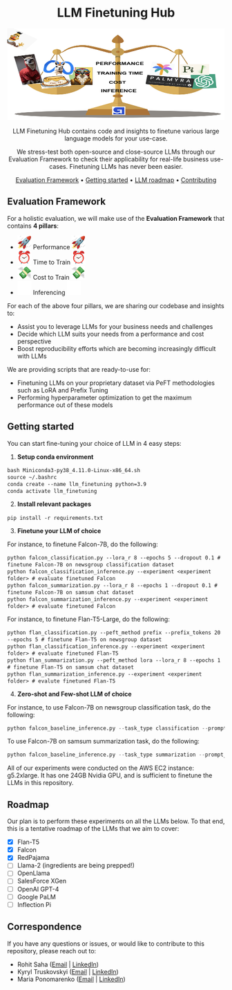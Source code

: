 <!-- markdownlint-configure-file {
  "MD013": {
    "code_blocks": false,
    "tables": false
  },
  "MD033": false,
  "MD041": false
} -->

<div align="center">

# LLM Finetuning Hub 

<img src="assets/repo-main.png" width="512" height="212"/>

LLM Finetuning Hub contains code and insights to finetune various large language models for your use-case.

We stress-test both open-source and close-source LLMs through our Evaluation Framework to check their applicability for real-life business use-cases. Finetuning LLMs has never been easier.

[Evaluation Framework](#evaluation-framework) •
[Getting started](#getting-started) •
[LLM roadmap](#llm-roadmap) •
[Contributing](#contributing)

</div>

## Evaluation Framework

For a holistic evaluation, we will make use of the __Evaluation Framework__ that contains __4 pillars__:

- <img src="assets/rocket.gif" width="32" height="32"/> Performance <img src="assets/rocket.gif" width="32" height="32"/>
- <img src="assets/time.gif" width="32" height="32"/> Time to Train <img src="assets/time.gif" width="32" height="32"/>
- <img src="assets/money.gif" width="32" height="32"/> Cost to Train <img src="assets/money.gif" width="32" height="32"/>
- <img src="assets/progress.gif" width="32" height="32"/> Inferencing <img src="assets/progress.gif" width="32" height="32"/>


For each of the above four pillars, we are sharing our codebase and insights to:
- Assist you to leverage LLMs for your business needs and challenges
- Decide which LLM suits your needs from a performance and cost perspective
- Boost reproducibility efforts which are becoming increasingly difficult with LLMs

We are providing scripts that are ready-to-use for:
- Finetuning LLMs on your proprietary dataset via PeFT methodologies such as LoRA and Prefix Tuning
- Performing hyperparameter optimization to get the maximum performance out of these models

## Getting started 

You can start fine-tuning your choice of LLM in 4 easy steps:

1. **Setup conda environment**

```wget https://repo.anaconda.com/miniconda/Miniconda3-py38_4.11.0-Linux-x86_64.sh
bash Miniconda3-py38_4.11.0-Linux-x86_64.sh
source ~/.bashrc
conda create --name llm_finetuning python=3.9
conda activate llm_finetuning
```

2. **Install relevant packages**

```pip install -r requirements.txt```

3. **Finetune your LLM of choice**

For instance, to finetune Falcon-7B, do the following:

```cd falcon/ # navigate to Falcon folder
python falcon_classification.py --lora_r 8 --epochs 5 --dropout 0.1 # finetune Falcon-7B on newsgroup classification dataset
python falcon_classification_inference.py --experiment <experiment folder> # evaluate finetuned Falcon
python falcon_summarization.py --lora_r 8 --epochs 1 --dropout 0.1 # finetune Falcon-7B on samsum chat dataset
python falcon_summarization_inference.py --experiment <experiment folder> # evaluate finetuned Falcon
```

For instance, to finetune Flan-T5-Large, do the following:

```cd flan-t5/ # navigate to Flan-T5 folder
python flan_classification.py --peft_method prefix --prefix_tokens 20 --epochs 5 # finetune Flan-T5 on newsgroup dataset
python flan_classification_inference.py --experiment <experiment folder> # evaluate finetuned Flan-T5
python flan_summarization.py --peft_method lora --lora_r 8 --epochs 1 # finetune Flan-T5 on samsum chat dataset
python flan_summarization_inference.py --experiment <experiment folder> # evalute finetuned Flan-T5
```

4. **Zero-shot and Few-shot LLM of choice**

For instance, to use Falcon-7B on newsgroup classification task, do the following:

```python falcon_baseline_inference.py --task_type classification --prompt_type zero-shot
python falcon_baseline_inference.py --task_type classification --prompt_type few-shot
```

To use Falcon-7B on samsum summarization task, do the following:

```python falcon_baseline_inference.py --task_type summarization --prompt_type zero-shot
python falcon_baseline_inference.py --task_type summarization --prompt_type few-shot
```

All of our experiments were conducted on the AWS EC2 instance: g5.2xlarge. It has one 24GB Nvidia GPU, and is sufficient to finetune the LLMs in this repository.

## Roadmap

Our plan is to perform these experiments on all the LLMs below. To that end, this is a tentative roadmap of the LLMs that we aim to cover:

- [x] Flan-T5
- [x] Falcon 
- [x] RedPajama
- [ ] Llama-2 (ingredients are being prepped!)
- [ ] OpenLlama
- [ ] SalesForce XGen
- [ ] OpenAI GPT-4
- [ ] Google PaLM
- [ ] Inflection Pi

## Correspondence

If you have any questions or issues, or would like to contribute to this repository, please reach out to:

- Rohit Saha ([Email](mailto:rohit@georgian.io) | [LinkedIn](https://www.linkedin.com/in/rohit-saha-ai/))
- Kyryl Truskovskyi ([Email](mailto:kyryl@georgian.io) | [LinkedIn](https://www.linkedin.com/in/kyryl-truskovskyi-275b7967/))
- Maria Ponomarenko ([Email](mailto:mariia.ponomarenko@georgian.io) | [LinkedIn](https://www.linkedin.com/in/maria-ponomarenko-71b465179/))

